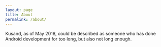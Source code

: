```yaml
---
layout: page
title: About
permalink: /about/
---
```


Kusand, as of May 2018, could be described as someone who has done Android development for too long, but also not long enough.
